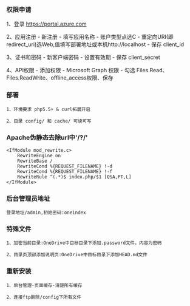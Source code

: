 ### 权限申请

1、登录 https://portal.azure.com
	
2、应用注册 - 新注册 - 填写应用名称 - 账户类型点选C - 重定向URI(即redirect_uri)选Web,值填写部署地址或本机http://localhost - 保存 client_id
	
3、证书和密码 - 新客户端密码 - 设置有效期 - 保存 client_secret
	
4、API权限 - 添加权限 - Microsoft Graph 权限 - 勾选 Files.Read、Files.ReadWrite、offline_access权限、保存
	
### 部署
	
	1、环境要求 php5.5+ & curl拓展开启
	
	2、目录 config/ 和 cache/ 可读可写
	
### Apache伪静态去除url中'/?/'

```
<IfModule mod_rewrite.c>
	RewriteEngine on
	RewriteBase /
	RewriteCond %{REQUEST_FILENAME} !-d
	RewriteCond %{REQUEST_FILENAME} !-f
	RewriteRule ^(.*)$ index.php/$1 [QSA,PT,L]
</IfModule>
```

### 后台管理员地址

	登录地址/admin,初始密码:oneindex
	
### 特殊文件

	1、加密当前目录:OneDrive中目标目录下添加.password文件，内容为密码
	
	2、目录页顶部添加说明页:OneDrive中目标目录下添加HEAD.md文件
	
### 重新安装
	
	1、后台管理-页面缓存-清楚所有缓存
	
	2、连接ftp删除/config下所有文件

